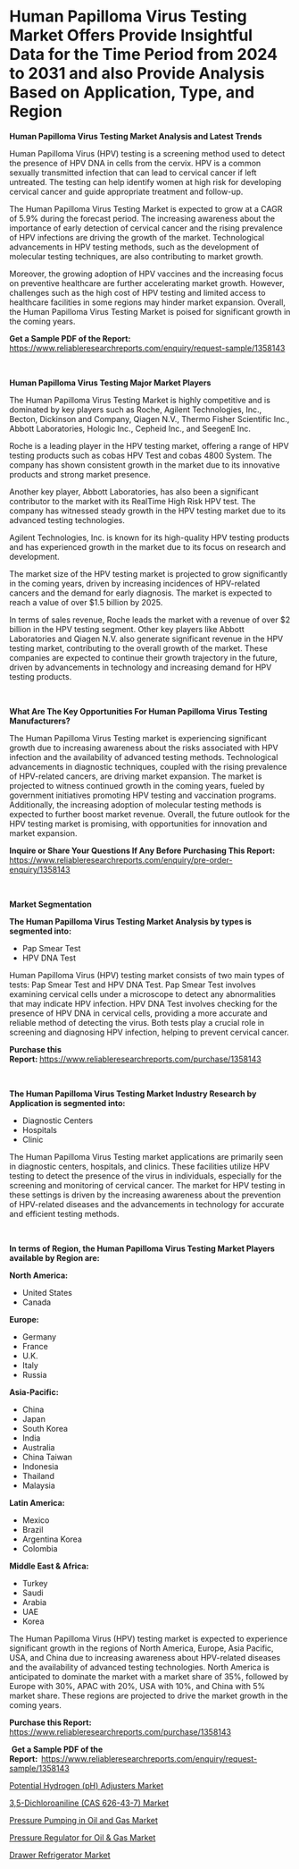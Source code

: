 <p><h1>Human Papilloma Virus Testing Market Offers Provide Insightful Data for the Time Period from 2024 to 2031 and also Provide Analysis Based on Application, Type, and Region</h1></p><p><strong>Human Papilloma Virus Testing Market Analysis and Latest Trends</strong></p>
<p><p>Human Papilloma Virus (HPV) testing is a screening method used to detect the presence of HPV DNA in cells from the cervix. HPV is a common sexually transmitted infection that can lead to cervical cancer if left untreated. The testing can help identify women at high risk for developing cervical cancer and guide appropriate treatment and follow-up.</p><p>The Human Papilloma Virus Testing Market is expected to grow at a CAGR of 5.9% during the forecast period. The increasing awareness about the importance of early detection of cervical cancer and the rising prevalence of HPV infections are driving the growth of the market. Technological advancements in HPV testing methods, such as the development of molecular testing techniques, are also contributing to market growth.</p><p>Moreover, the growing adoption of HPV vaccines and the increasing focus on preventive healthcare are further accelerating market growth. However, challenges such as the high cost of HPV testing and limited access to healthcare facilities in some regions may hinder market expansion. Overall, the Human Papilloma Virus Testing Market is poised for significant growth in the coming years.</p></p>
<p><strong>Get a Sample PDF of the Report:&nbsp;</strong> <a href="https://www.reliableresearchreports.com/enquiry/request-sample/1358143">https://www.reliableresearchreports.com/enquiry/request-sample/1358143</a></p>
<p>&nbsp;</p>
<p><strong>Human Papilloma Virus Testing Major Market Players</strong></p>
<p><p>The Human Papilloma Virus Testing Market is highly competitive and is dominated by key players such as Roche, Agilent Technologies, Inc., Becton, Dickinson and Company, Qiagen N.V., Thermo Fisher Scientific Inc., Abbott Laboratories, Hologic Inc., Cepheid Inc., and SeegenE Inc.</p><p>Roche is a leading player in the HPV testing market, offering a range of HPV testing products such as cobas HPV Test and cobas 4800 System. The company has shown consistent growth in the market due to its innovative products and strong market presence.</p><p>Another key player, Abbott Laboratories, has also been a significant contributor to the market with its RealTime High Risk HPV test. The company has witnessed steady growth in the HPV testing market due to its advanced testing technologies.</p><p>Agilent Technologies, Inc. is known for its high-quality HPV testing products and has experienced growth in the market due to its focus on research and development.</p><p>The market size of the HPV testing market is projected to grow significantly in the coming years, driven by increasing incidences of HPV-related cancers and the demand for early diagnosis. The market is expected to reach a value of over $1.5 billion by 2025.</p><p>In terms of sales revenue, Roche leads the market with a revenue of over $2 billion in the HPV testing segment. Other key players like Abbott Laboratories and Qiagen N.V. also generate significant revenue in the HPV testing market, contributing to the overall growth of the market. These companies are expected to continue their growth trajectory in the future, driven by advancements in technology and increasing demand for HPV testing products.</p></p>
<p>&nbsp;</p>
<p><strong>What Are The Key Opportunities For Human Papilloma Virus Testing Manufacturers?</strong></p>
<p><p>The Human Papilloma Virus Testing market is experiencing significant growth due to increasing awareness about the risks associated with HPV infection and the availability of advanced testing methods. Technological advancements in diagnostic techniques, coupled with the rising prevalence of HPV-related cancers, are driving market expansion. The market is projected to witness continued growth in the coming years, fueled by government initiatives promoting HPV testing and vaccination programs. Additionally, the increasing adoption of molecular testing methods is expected to further boost market revenue. Overall, the future outlook for the HPV testing market is promising, with opportunities for innovation and market expansion.</p></p>
<p><strong>Inquire or Share Your Questions If Any Before Purchasing This Report:</strong> <a href="https://www.reliableresearchreports.com/enquiry/pre-order-enquiry/1358143">https://www.reliableresearchreports.com/enquiry/pre-order-enquiry/1358143</a></p>
<p>&nbsp;</p>
<p><strong>Market Segmentation</strong></p>
<p><strong>The Human Papilloma Virus Testing Market Analysis by types is segmented into:</strong></p>
<p><ul><li>Pap Smear Test</li><li>HPV DNA Test</li></ul></p>
<p><p>Human Papilloma Virus (HPV) testing market consists of two main types of tests: Pap Smear Test and HPV DNA Test. Pap Smear Test involves examining cervical cells under a microscope to detect any abnormalities that may indicate HPV infection. HPV DNA Test involves checking for the presence of HPV DNA in cervical cells, providing a more accurate and reliable method of detecting the virus. Both tests play a crucial role in screening and diagnosing HPV infection, helping to prevent cervical cancer.</p></p>
<p><strong>Purchase this Report:&nbsp;</strong><a href="https://www.reliableresearchreports.com/purchase/1358143">https://www.reliableresearchreports.com/purchase/1358143</a></p>
<p>&nbsp;</p>
<p><strong>The Human Papilloma Virus Testing Market Industry Research by Application is segmented into:</strong></p>
<p><ul><li>Diagnostic Centers</li><li>Hospitals</li><li>Clinic</li></ul></p>
<p><p>The Human Papilloma Virus Testing market applications are primarily seen in diagnostic centers, hospitals, and clinics. These facilities utilize HPV testing to detect the presence of the virus in individuals, especially for the screening and monitoring of cervical cancer. The market for HPV testing in these settings is driven by the increasing awareness about the prevention of HPV-related diseases and the advancements in technology for accurate and efficient testing methods.</p></p>
<p>&nbsp;</p>
<p><strong>In terms of Region, the Human Papilloma Virus Testing Market Players available by Region are:</strong></p>
<p>
    <p> <strong> North America: </strong>
        <ul>
            <li>United States</li>
            <li>Canada</li>
        </ul>
        </p> 
    <p> <strong> Europe: </strong>
        <ul>
            <li>Germany</li>
            <li>France</li>
            <li>U.K.</li>
            <li>Italy</li>
            <li>Russia</li>
        </ul>
        </p> 
    <p> <strong> Asia-Pacific: </strong>
        <ul>
            <li>China</li>
            <li>Japan</li>
            <li>South Korea</li>
            <li>India</li>
            <li>Australia</li>
            <li>China Taiwan</li>
            <li>Indonesia</li>
            <li>Thailand</li>
            <li>Malaysia</li>
        </ul>
        </p> 
    <p> <strong> Latin America: </strong>
        <ul>
            <li>Mexico</li>
            <li>Brazil</li>
            <li>Argentina Korea</li>
            <li>Colombia</li>
        </ul>
        </p> 
    <p> <strong> Middle East & Africa: </strong>
        <ul>
            <li>Turkey</li>
            <li>Saudi</li>
            <li>Arabia</li>
            <li>UAE</li>
            <li>Korea</li>
        </ul>
    </p>
    </p>
<p><p>The Human Papilloma Virus (HPV) testing market is expected to experience significant growth in the regions of North America, Europe, Asia Pacific, USA, and China due to increasing awareness about HPV-related diseases and the availability of advanced testing technologies. North America is anticipated to dominate the market with a market share of 35%, followed by Europe with 30%, APAC with 20%, USA with 10%, and China with 5% market share. These regions are projected to drive the market growth in the coming years.</p></p>
<p><strong>Purchase this Report: </strong><a href="https://www.reliableresearchreports.com/purchase/1358143">https://www.reliableresearchreports.com/purchase/1358143</a></p>
<p>&nbsp;<strong>Get a Sample PDF of the Report:&nbsp;&nbsp;</strong><a href="https://www.reliableresearchreports.com/enquiry/request-sample/1358143">https://www.reliableresearchreports.com/enquiry/request-sample/1358143</a></p>
<p><strong></strong></p>
<p><p><a href="https://issuu.com/reportprime-2/docs/potential-hydrogen-ph-adjusters-market-size-2030.p">Potential Hydrogen (pH) Adjusters Market</a></p><p><a href="https://issuu.com/reportprime-2/docs/35-dichloroaniline-cas-626-43-7-market-size-2030.p">3,5-Dichloroaniline (CAS 626-43-7) Market</a></p><p><a href="https://github.com/jaidynmorantestelletmjzya/Market-Research-Report-List-1/blob/main/pressure-pumping-in-oil-and-gas-market.md">Pressure Pumping in Oil and Gas Market</a></p><p><a href="https://github.com/ruddyyedelwadw/Market-Research-Report-List-1/blob/main/pressure-regulator-for-oil-gas-market.md">Pressure Regulator for Oil & Gas Market</a></p><p><a href="https://medium.com/@lottiejerde6456/analyzing-drawer-refrigerator-market-global-industry-perspective-and-forecast-2024-to-2031-a8557ce67518">Drawer Refrigerator Market</a></p></p>